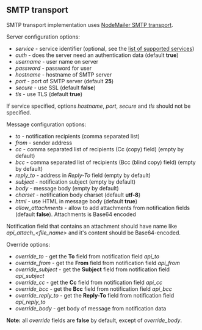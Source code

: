 SMTP transport
--------------

SMTP transport implementation uses [NodeMailer SMTP transport](https://github.com/andris9/nodemailer-smtp-transport).

Server configuration options:

+ *service* - service identifier (optional, see the [list of supported services](https://github.com/andris9/nodemailer-wellknown#supported-services))
+ *auth* - does the server need an authentication data (default **true**)
+ *username* - user name on server
+ *password* - password for user
+ *hostname* - hostname of SMTP server
+ *port* - port of SMTP server (default **25**)
+ *secure* - use SSL (default **false**)
+ *tls* - use TLS (default **true**)

If service specified, options *hostname*, *port*, *secure* and *tls* should not be specified.

Message configuration options:

+ *to* - notification recipients (comma separated list)
+ *from* - sender address
+ *cc* - comma separated list of recipients (Cc (copy) field) (empty by default)
+ *bcc* - comma separated list of recipients (Bcc (blind copy) field) (empty by default)
+ *reply_to* - address in *Reply-To* field (empty by default)
+ *subject* - notification subject (empty by default)
+ *body* - message body (empty by default)
+ *charset* - notification body charset (default **utf-8**)
+ *html* - use HTML in message body (default **true**)
+ *allow_attachments* - allow to add attachments from notification fields (default **false**). Attachments is Base64 encoded

Notification field that contains an attachment should have name like *api_attach_<file_name>* and it's content should be Base64-encoded.

Override options:

+ *override_to* - get the **To** field from notification field *api_to*
+ *override_from* - get the **From** field from notification field *api_from*
+ *override_subject* - get the **Subject** field from notification field *api_subject*
+ *override_cc* - get the **Cc** field from notification field *api_cc*
+ *override_bcc* - get the **Bcc** field from notification field *api_bcc*
+ *override_reply_to* - get the **Reply-To** field from notification field *api_reply_to*
+ *override_body* - get body of message from notification data

**Note:** all *override* fields are **false** by default, except of *override_body*.
